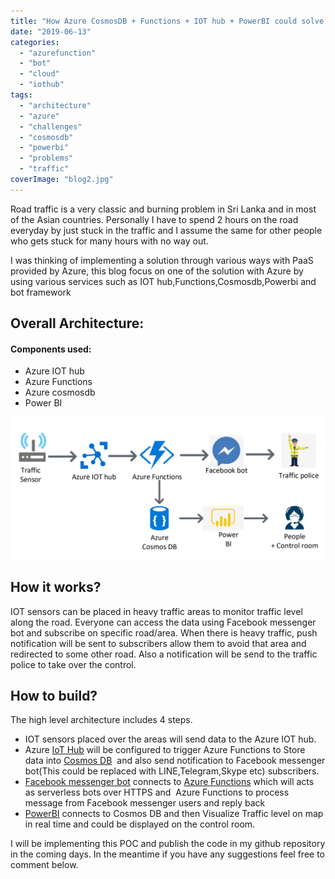 ```yaml
---
title: "How Azure CosmosDB + Functions + IOT hub + PowerBI could solve the burning Traffic problem"
date: "2019-06-13"
categories: 
  - "azurefunction"
  - "bot"
  - "cloud"
  - "iothub"
tags: 
  - "architecture"
  - "azure"
  - "challenges"
  - "cosmosdb"
  - "powerbi"
  - "problems"
  - "traffic"
coverImage: "blog2.jpg"
---
```


Road traffic is a very classic and burning problem in Sri Lanka and in most of the Asian countries. Personally I have to spend 2 hours on the road everyday by just stuck in the traffic and I assume the same for other people who gets stuck for many hours with no way out.

I was thinking of implementing a solution through various ways with PaaS provided by Azure, this blog focus on one of the solution with Azure by using various services such as IOT hub,Functions,Cosmosdb,Powerbi and bot framework

## Overall Architecture:

#### Components used:

- Azure IOT hub
- Azure Functions
- Azure cosmosdb
- Power BI

![](images/blog.png)

## How it works?

IOT sensors can be placed in heavy traffic areas to monitor traffic level along the road. Everyone can access the data using Facebook messenger bot and subscribe on specific road/area. When there is heavy traffic, push notification will be sent to subscribers allow them to avoid that area and redirected to some other road. Also a notification will be send to the traffic police to take over the control.

## How to build?

The high level architecture includes 4 steps.

- IOT sensors placed over the areas will send data to the Azure IOT hub.
- Azure [IoT Hub](https://azure.microsoft.com/en-us/services/iot-hub/) will be configured to trigger Azure Functions to Store data into [Cosmos DB](https://docs.microsoft.com/en-us/azure/cosmos-db/introduction)  and also send notification to Facebook messenger bot(This could be replaced with LINE,Telegram,Skype etc) subscribers.
- [Facebook messenger bot](https://docs.microsoft.com/en-us/azure/bot-service/bot-service-channel-connect-facebook?view=azure-bot-service-4.0) connects to [Azure Functions](https://azure.microsoft.com/en-us/blog/introducing-azure-functions-2-0/) which will acts as serverless bots over HTTPS and  Azure Functions to process message from Facebook messenger users and reply back
- [PowerBI](https://powerbi.microsoft.com/en-us/) connects to Cosmos DB and then Visualize Traffic level on map in real time and could be displayed on the control room.

I will be implementing this POC and publish the code in my github repository in the coming days. In the meantime if you have any suggestions feel free to comment below.
